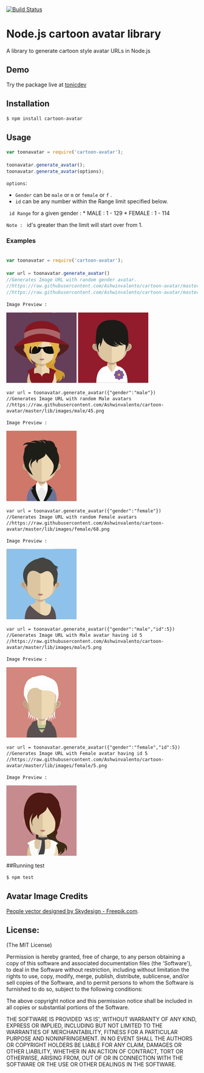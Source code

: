 [![Build Status](https://travis-ci.org/Ashwinvalento/cartoon-avatar.svg?branch=master)](https://travis-ci.org/Ashwinvalento/cartoon-avatar)

Node.js cartoon avatar library
========================
A library to generate cartoon style avatar URLs in Node.js

Demo
-----
Try the package live at [tonicdev](https://tonicdev.com/578f236074b6631300d3c805/578f236074b6631300d3c806)

Installation
-----------
```sh
$ npm install cartoon-avatar
```

Usage
------

```javascript
var toonavatar = require('cartoon-avatar');

toonavatar.generate_avatar();
toonavatar.generate_avatar(options);

```

 `options`:
 * `Gender` can be `male` or `m` or `female` or `f` .
 * `id` can be any number within the Range limit specified below. 
 
  ` id Range` for a given gender :
	* MALE : 1 - 129 
	* FEMALE : 1 - 114

`Note : ` id's greater than the limit will start over from 1.

### Examples

```javascript

var toonavatar = require('cartoon-avatar');

var url = toonavatar.generate_avatar()
//Generates Image URL with random gender avatar.
//https://raw.githubusercontent.com/Ashwinvalento/cartoon-avatar/master/lib/images/female/10.png
//https://raw.githubusercontent.com/Ashwinvalento/cartoon-avatar/master/lib/images/male/86.png
```
`Image Preview :`

![Random Avatar](https://raw.githubusercontent.com/Ashwinvalento/cartoon-avatar/master/lib/images/female/10.png) ![Random Avatar](https://raw.githubusercontent.com/Ashwinvalento/cartoon-avatar/master/lib/images/male/86.png)

```
var url = toonavatar.generate_avatar({"gender":"male"})
//Generates Image URL with random Male avatars
//https://raw.githubusercontent.com/Ashwinvalento/cartoon-avatar/master/lib/images/male/45.png
```
`Image Preview :`

![Random Avatar](https://raw.githubusercontent.com/Ashwinvalento/cartoon-avatar/master/lib/images/male/45.png) 

```
var url = toonavatar.generate_avatar({"gender":"female"})
//Generates Image URL with random Female avatars
//https://raw.githubusercontent.com/Ashwinvalento/cartoon-avatar/master/lib/images/female/68.png
```
`Image Preview :`

![Random Avatar](https://raw.githubusercontent.com/Ashwinvalento/cartoon-avatar/master/lib/images/female/68.png) 

```
var url = toonavatar.generate_avatar({"gender":"male","id":5})
//Generates Image URL with Male avatar having id 5
//https://raw.githubusercontent.com/Ashwinvalento/cartoon-avatar/master/lib/images/male/5.png
```
`Image Preview :`

![Random Avatar](https://raw.githubusercontent.com/Ashwinvalento/cartoon-avatar/master/lib/images/male/5.png) 

```
var url = toonavatar.generate_avatar({"gender":"female","id":5})
//Generates Image URL with Female avatar having id 5
//https://raw.githubusercontent.com/Ashwinvalento/cartoon-avatar/master/lib/images/female/5.png
```
`Image Preview :`

![Random Avatar](https://raw.githubusercontent.com/Ashwinvalento/cartoon-avatar/master/lib/images/female/5.png) 


##Running test

```sh
$ npm test
```

## Avatar Image Credits
 [People vector designed by Skydesign - Freepik.com](http://www.freepik.com/free-photos-vectors/people).
 

License:
--------

(The MIT License)

Permission is hereby granted, free of charge, to any person obtaining
a copy of this software and associated documentation files (the
'Software'), to deal in the Software without restriction, including
without limitation the rights to use, copy, modify, merge, publish,
distribute, sublicense, and/or sell copies of the Software, and to
permit persons to whom the Software is furnished to do so, subject to
the following conditions:

The above copyright notice and this permission notice shall be
included in all copies or substantial portions of the Software.

THE SOFTWARE IS PROVIDED 'AS IS', WITHOUT WARRANTY OF ANY KIND,
EXPRESS OR IMPLIED, INCLUDING BUT NOT LIMITED TO THE WARRANTIES OF
MERCHANTABILITY, FITNESS FOR A PARTICULAR PURPOSE AND NONINFRINGEMENT.
IN NO EVENT SHALL THE AUTHORS OR COPYRIGHT HOLDERS BE LIABLE FOR ANY
CLAIM, DAMAGES OR OTHER LIABILITY, WHETHER IN AN ACTION OF CONTRACT,
TORT OR OTHERWISE, ARISING FROM, OUT OF OR IN CONNECTION WITH THE
SOFTWARE OR THE USE OR OTHER DEALINGS IN THE SOFTWARE.
